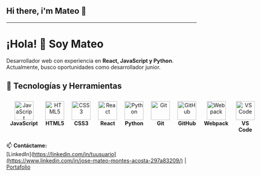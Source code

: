 ## Hi there, i'm Mateo 👋

<hr>

# ¡Hola! 👋 Soy Mateo  
Desarrollador web con experiencia en **React, JavaScript y Python**.  
Actualmente, busco oportunidades como desarrollador junior.  

## 🚀 Tecnologías y Herramientas  
<div align="center" style="display: flex;">  
  <div style="display: inline-block; margin: 10px; text-align: center;">
    <img src="https://cdn.jsdelivr.net/gh/devicons/devicon/icons/javascript/javascript-original.svg" title="JavaScript" width="50" height="50"/><br/>
    <strong>JavaScript</strong>
  </div>
  <div style="display: inline-block; margin: 10px; text-align: center;">
    <img src="https://cdn.jsdelivr.net/gh/devicons/devicon/icons/html5/html5-original.svg" title="HTML5" width="50" height="50"/><br/>
    <strong>HTML5</strong>
  </div>
  <div style="display: inline-block; margin: 10px; text-align: center;">
    <img src="https://cdn.jsdelivr.net/gh/devicons/devicon/icons/css3/css3-original.svg" title="CSS3" width="50" height="50"/><br/>
    <strong>CSS3</strong>
  </div>
  <div style="display: inline-block; margin: 10px; text-align: center;">
    <img src="https://cdn.jsdelivr.net/gh/devicons/devicon/icons/react/react-original.svg" title="React" width="50" height="50"/><br/>
    <strong>React</strong>
  </div>
  <div style="display: inline-block; margin: 10px; text-align: center;">
    <img src="https://cdn.jsdelivr.net/gh/devicons/devicon/icons/python/python-original.svg" title="Python" width="50" height="50"/><br/>
    <strong>Python</strong>
  </div>
  <div style="display: inline-block; margin: 10px; text-align: center;">
    <img src="https://cdn.jsdelivr.net/gh/devicons/devicon/icons/git/git-original.svg" title="Git" width="50" height="50"/><br/>
    <strong>Git</strong>
  </div>
  <div style="display: inline-block; margin: 10px; text-align: center;">
    <img src="https://cdn.jsdelivr.net/gh/devicons/devicon/icons/github/github-original.svg" title="GitHub" width="50" height="50"/><br/>
    <strong>GitHub</strong>
  </div>
  <div style="display: inline-block; margin: 10px; text-align: center;">
    <img src="https://cdn.jsdelivr.net/gh/devicons/devicon/icons/webpack/webpack-original.svg" title="Webpack" width="50" height="50"/><br/>
    <strong>Webpack</strong>
  </div>
  <div style="display: inline-block; margin: 10px; text-align: center;">
    <img src="https://cdn.jsdelivr.net/gh/devicons/devicon/icons/vscode/vscode-original.svg" title="VS Code" width="50" height="50"/><br/>
    <strong>VS Code</strong>
  </div>
</div>


📫 **Contáctame:**  
[LinkedIn](https://linkedin.com/in/tuusuario](https://www.linkedin.com/in/jose-mateo-montes-acosta-297a83209/) | [Portafolio](https://mateobot496.github.io/admin-dashboard/) 
